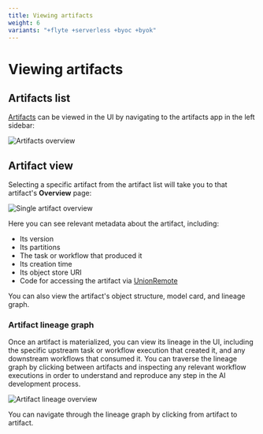 ```yaml
---
title: Viewing artifacts
weight: 6
variants: "+flyte +serverless +byoc +byok"
---
```


# Viewing artifacts

## Artifacts list

[Artifacts](./index) can be viewed in the UI by navigating to the artifacts app in the left sidebar:

![Artifacts overview](/_static/images/user-guide/core-concepts/artifacts/viewing-artifacts/artifacts-list.png)

## Artifact view

Selecting a specific artifact from the artifact list will take you to that artifact's **Overview** page:

![Single artifact overview](/_static/images/user-guide/core-concepts/artifacts/viewing-artifacts/artifact-view.png)

Here you can see relevant metadata about the artifact, including:
* Its version
* Its partitions
* The task or workflow that produced it
* Its creation time
* Its object store URI
* Code for accessing the artifact via [UnionRemote](../../../api-reference/union-sdk/union-remote/index.md)

You can also view the artifact's object structure, model card, and lineage graph.

### Artifact lineage graph

Once an artifact is materialized, you can view its lineage in the UI, including the specific upstream task or workflow execution that created it, and any downstream workflows that consumed it. You can traverse the lineage graph by clicking between artifacts and inspecting any relevant workflow executions in order to understand and reproduce any step in the AI development process.

![Artifact lineage overview](/_static/images/user-guide/core-concepts/artifacts/viewing-artifacts/artifact-lineage.png)

You can navigate through the lineage graph by clicking from artifact to artifact.